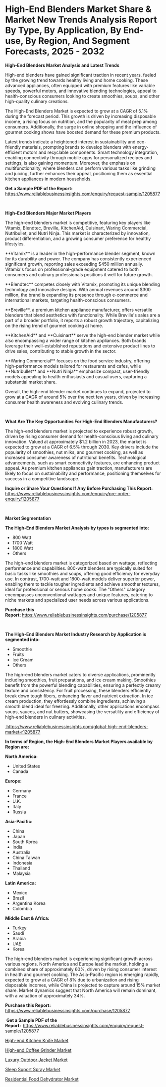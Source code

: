 <p><h1>High-End Blenders Market Share & Market New Trends Analysis Report By Type, By Application, By End-use, By Region, And Segment Forecasts, 2025 - 2032</h1></p><p><strong>High-End Blenders Market Analysis and Latest Trends</strong></p>
<p><p>High-end blenders have gained significant traction in recent years, fueled by the growing trend towards healthy living and home cooking. These advanced appliances, often equipped with premium features like variable speeds, powerful motors, and innovative blending technologies, appeal to health-conscious consumers looking to create smoothies, soups, and other high-quality culinary creations. </p><p>The High-End Blenders Market is expected to grow at a CAGR of 5.1% during the forecast period. This growth is driven by increasing disposable income, a rising focus on nutrition, and the popularity of meal prep among consumers. Additionally, the surge in online shopping and the influence of gourmet cooking shows have boosted demand for these premium products.</p><p>Latest trends indicate a heightened interest in sustainability and eco-friendly materials, prompting brands to develop blenders with energy-efficient motors and recyclable components. Smart technology integration, enabling connectivity through mobile apps for personalized recipes and settings, is also gaining momentum. Moreover, the emphasis on multifunctionality, where blenders can perform various tasks like grinding and juicing, further enhances their appeal, positioning them as essential kitchen appliances in modern households.</p></p>
<p><strong>Get a Sample PDF of the Report:&nbsp;</strong> <a href="https://www.reliablebusinessinsights.com/enquiry/request-sample/1205877?utm_campaign=96&utm_medium=2&utm_source=Github&utm_content=ia&utm_term=09022025&utm_id=high-end-blenders">https://www.reliablebusinessinsights.com/enquiry/request-sample/1205877</a></p>
<p>&nbsp;</p>
<p><strong>High-End Blenders Major Market Players</strong></p>
<p><p>The high-end blenders market is competitive, featuring key players like Vitamix, Blendtec, Breville, KitchenAid, Cuisinart, Waring Commercial, Nutribullet, and Nutri Ninja. This market is characterized by innovation, product differentiation, and a growing consumer preference for healthy lifestyles.</p><p>**Vitamix** is a leader in the high-performance blender segment, known for its durability and power. The company has consistently experienced significant growth, reporting sales exceeding $450 million annually. Vitamix's focus on professional-grade equipment catered to both consumers and culinary professionals positions it well for future growth. </p><p>**Blendtec** competes closely with Vitamix, promoting its unique blending technology and innovative designs. With annual revenues around $300 million, the brand is expanding its presence through e-commerce and international markets, targeting health-conscious consumers.</p><p>**Breville**, a premium kitchen appliance manufacturer, offers versatile blenders that blend aesthetics with functionality. While Breville's sales are a part of a broader portfolio, it reports a robust growth trajectory, capitalizing on the rising trend of gourmet cooking at home.</p><p>**KitchenAid** and **Cuisinart** serve the high-end blender market while also encompassing a wider range of kitchen appliances. Both brands leverage their well-established reputations and extensive product lines to drive sales, contributing to stable growth in the sector.</p><p>**Waring Commercial** focuses on the food service industry, offering high-performance models tailored for restaurants and cafes, while **Nutribullet** and **Nutri Ninja** emphasize compact, user-friendly models appealing to health enthusiasts and casual users, capturing a substantial market share.</p><p>Overall, the high-end blender market continues to expand, projected to grow at a CAGR of around 5% over the next few years, driven by increasing consumer health awareness and evolving culinary trends.</p></p>
<p>&nbsp;</p>
<p><strong>What Are The Key Opportunities For High-End Blenders Manufacturers?</strong></p>
<p><p>The high-end blenders market is projected to experience robust growth, driven by rising consumer demand for health-conscious living and culinary innovation. Valued at approximately $1.2 billion in 2023, the market is expected to grow at a CAGR of 6.5% through 2030. Key drivers include the popularity of smoothies, nut milks, and gourmet cooking, as well as increased consumer awareness of nutritional benefits. Technological advancements, such as smart connectivity features, are enhancing product appeal. As premium kitchen appliances gain traction, manufacturers are likely to focus on sustainability and performance, positioning themselves for success in a competitive landscape.</p></p>
<p><strong>Inquire or Share Your Questions If Any Before Purchasing This Report:</strong> <a href="https://www.reliablebusinessinsights.com/enquiry/pre-order-enquiry/1205877?utm_campaign=96&utm_medium=2&utm_source=Github&utm_content=ia&utm_term=09022025&utm_id=high-end-blenders">https://www.reliablebusinessinsights.com/enquiry/pre-order-enquiry/1205877</a></p>
<p>&nbsp;</p>
<p><strong>Market Segmentation</strong></p>
<p><strong>The High-End Blenders Market Analysis by types is segmented into:</strong></p>
<p><ul><li>800 Watt</li><li>1700 Watt</li><li>1800 Watt</li><li>Others</li></ul></p>
<p><p>The high-end blenders market is categorized based on wattage, reflecting performance and capabilities. 800-watt blenders are typically suited for basic tasks like smoothies and soups, offering good efficiency for everyday use. In contrast, 1700-watt and 1800-watt models deliver superior power, enabling them to tackle tougher ingredients and achieve smoother textures, ideal for professional or serious home cooks. The "Others" category encompasses unconventional wattages and unique features, catering to niche markets and specialized user needs across various applications.</p></p>
<p><strong>Purchase this Report:&nbsp;</strong><a href="https://www.reliablebusinessinsights.com/purchase/1205877?utm_campaign=96&utm_medium=2&utm_source=Github&utm_content=ia&utm_term=09022025&utm_id=high-end-blenders">https://www.reliablebusinessinsights.com/purchase/1205877</a></p>
<p>&nbsp;</p>
<p><strong>The High-End Blenders Market Industry Research by Application is segmented into:</strong></p>
<p><ul><li>Smoothie</li><li>Fruits</li><li>Ice Cream</li><li>Others</li></ul></p>
<p><p>The high-end blenders market caters to diverse applications, prominently including smoothies, fruit preparations, and ice cream making. Smoothies benefit from the powerful blending capabilities, ensuring a perfectly creamy texture and consistency. For fruit processing, these blenders efficiently break down tough fibers, enhancing flavor and nutrient extraction. In ice cream production, they effortlessly combine ingredients, achieving a smooth blend ideal for freezing. Additionally, other applications encompass soups, sauces, and nut butters, showcasing the versatility and efficiency of high-end blenders in culinary activities.</p></p>
<p><a href="https://www.reliablebusinessinsights.com/global-high-end-blenders-market-r1205877?utm_campaign=96&utm_medium=2&utm_source=Github&utm_content=ia&utm_term=09022025&utm_id=high-end-blenders">&nbsp;https://www.reliablebusinessinsights.com/global-high-end-blenders-market-r1205877</a></p>
<p><strong>In terms of Region, the High-End Blenders Market Players available by Region are:</strong></p>
<p>
    <p> <strong> North America: </strong>
        <ul>
            <li>United States</li>
            <li>Canada</li>
        </ul>
        </p> 
    <p> <strong> Europe: </strong>
        <ul>
            <li>Germany</li>
            <li>France</li>
            <li>U.K.</li>
            <li>Italy</li>
            <li>Russia</li>
        </ul>
        </p> 
    <p> <strong> Asia-Pacific: </strong>
        <ul>
            <li>China</li>
            <li>Japan</li>
            <li>South Korea</li>
            <li>India</li>
            <li>Australia</li>
            <li>China Taiwan</li>
            <li>Indonesia</li>
            <li>Thailand</li>
            <li>Malaysia</li>
        </ul>
        </p> 
    <p> <strong> Latin America: </strong>
        <ul>
            <li>Mexico</li>
            <li>Brazil</li>
            <li>Argentina Korea</li>
            <li>Colombia</li>
        </ul>
        </p> 
    <p> <strong> Middle East & Africa: </strong>
        <ul>
            <li>Turkey</li>
            <li>Saudi</li>
            <li>Arabia</li>
            <li>UAE</li>
            <li>Korea</li>
        </ul>
    </p>
    </p>
<p><p>The high-end blenders market is experiencing significant growth across various regions. North America and Europe lead the market, holding a combined share of approximately 60%, driven by rising consumer interest in health and gourmet cooking. The Asia-Pacific region is emerging rapidly, expected to grow at a CAGR of 8% due to urbanization and rising disposable incomes, while China is projected to capture around 15% market share. Market dynamics suggest that North America will remain dominant, with a valuation of approximately 34%.</p></p>
<p><strong>Purchase this Report: </strong><a href="https://www.reliablebusinessinsights.com/purchase/1205877?utm_campaign=96&utm_medium=2&utm_source=Github&utm_content=ia&utm_term=09022025&utm_id=high-end-blenders">https://www.reliablebusinessinsights.com/purchase/1205877</a></p>
<p>&nbsp;<strong>Get a Sample PDF of the Report:&nbsp;&nbsp;</strong><a href="https://www.reliablebusinessinsights.com/enquiry/request-sample/1205877?utm_campaign=96&utm_medium=2&utm_source=Github&utm_content=ia&utm_term=09022025&utm_id=high-end-blenders">https://www.reliablebusinessinsights.com/enquiry/request-sample/1205877</a></p>
<p><strong></strong></p>
<p><p><a href="https://github.com/swietanasso/Market-Research-Report-List-1/blob/main/high-end-kitchen-knife-market.md?utm_campaign=96&utm_medium=2&utm_source=Github&utm_content=ia&utm_term=09022025&utm_id=high-end-blenders">High-end Kitchen Knife Market</a></p><p><a href="https://github.com/blasiasmienk/Market-Research-Report-List-1/blob/main/high-end-coffee-grinder-market.md?utm_campaign=96&utm_medium=2&utm_source=Github&utm_content=ia&utm_term=09022025&utm_id=high-end-blenders">High-end Coffee Grinder Market</a></p><p><a href="https://github.com/micbotam/Market-Research-Report-List-1/blob/main/luxury-outdoor-jacket-market.md?utm_campaign=96&utm_medium=2&utm_source=Github&utm_content=ia&utm_term=09022025&utm_id=high-end-blenders">Luxury Outdoor Jacket Market</a></p><p><a href="https://github.com/scaseiargas/Market-Research-Report-List-1/blob/main/sleep-suport-spray-market.md?utm_campaign=96&utm_medium=2&utm_source=Github&utm_content=ia&utm_term=09022025&utm_id=high-end-blenders">Sleep Suport Spray Market</a></p><p><a href="https://github.com/shadnfamoza/Market-Research-Report-List-1/blob/main/residential-food-dehydrator-market.md?utm_campaign=96&utm_medium=2&utm_source=Github&utm_content=ia&utm_term=09022025&utm_id=high-end-blenders">Residential Food Dehydrator Market</a></p></p>